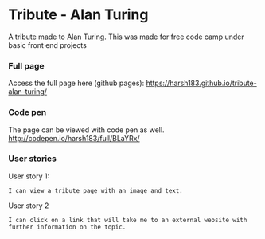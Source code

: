 # Tribute - Alan Turing

A tribute made to Alan Turing. This was made for free code camp under basic front end projects

### Full page

Access the full page here (github pages): https://harsh183.github.io/tribute-alan-turing/

### Code pen

The page can be viewed with code pen as well. 
http://codepen.io/harsh183/full/BLaYRx/


### User stories

User story 1:
```
I can view a tribute page with an image and text.
```

User story 2
```
I can click on a link that will take me to an external website with further information on the topic.
```
